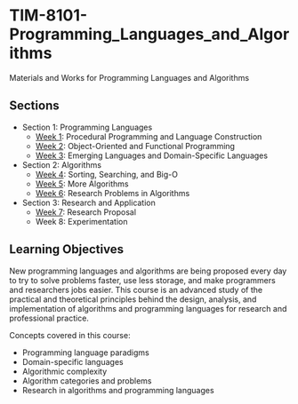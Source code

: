 # TIM-8101-Programming_Languages_and_Algorithms

Materials and Works for Programming Languages and Algorithms

## Sections

- Section 1: Programming Languages
  - [Week 1](Week1_LexicalAnalyzer): Procedural Programming and Language Construction
  - [Week 2](Week2_AspectProgramming): Object-Oriented and Functional Programming
  - [Week 3](Week3_DomainSpecificLanguages): Emerging Languages and Domain-Specific Languages
- Section 2: Algorithms
  - [Week 4](Week4_BigOh): Sorting, Searching, and Big-O
  - [Week 5](Week5_ImplementAlgo): More Algorithms
  - [Week 6](Week6_ExtAlgo): Research Problems in Algorithms
- Section 3: Research and Application
  - [Week 7](Week7_Darpa_EncodingVuln): Research Proposal
  - Week 8: Experimentation

## Learning Objectives

New programming languages and algorithms are being proposed every day to try to solve problems faster, use less storage, and make programmers and researchers jobs easier. This course is an advanced study of the practical and theoretical principles behind the design, analysis, and implementation of algorithms and programming languages for research and professional practice.

Concepts covered in this course:

- Programming language paradigms
- Domain-specific languages
- Algorithmic complexity
- Algorithm categories and problems
- Research in algorithms and programming languages
